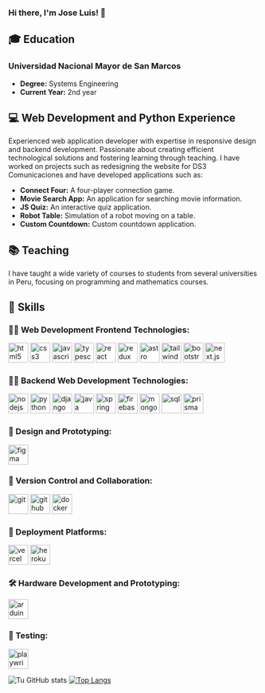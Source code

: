 ### Hi there, I'm Jose Luis! 👋

## 🎓 Education

### Universidad Nacional Mayor de San Marcos
- **Degree:** Systems Engineering
- **Current Year:** 2nd year

## 💻 Web Development and Python Experience

Experienced web application developer with expertise in responsive design and backend development. Passionate about creating efficient technological solutions and fostering learning through teaching. I have worked on projects such as redesigning the website for DS3 Comunicaciones and have developed applications such as:

- **Connect Four:** A four-player connection game.
- **Movie Search App:** An application for searching movie information.
- **JS Quiz:** An interactive quiz application.
- **Robot Table:** Simulation of a robot moving on a table.
- **Custom Countdown:** Custom countdown application.

## 📚 Teaching

I have taught a wide variety of courses to students from several universities in Peru, focusing on programming and mathematics courses.

## 🚀 Skills

<h3 align="left">👨‍💻 Web Development Frontend Technologies:</h3>
<p align="left">
  <img src="https://cdn.jsdelivr.net/npm/simple-icons@3.0.1/icons/html5.svg" alt="html5" width="40" height="40"/>
  <img src="https://cdn.jsdelivr.net/npm/simple-icons@3.0.1/icons/css3.svg" alt="css3" width="40" height="40"/>
  <img src="https://cdn.jsdelivr.net/npm/simple-icons@3.0.1/icons/javascript.svg" alt="javascript" width="40" height="40"/>
  <img src="https://cdn.jsdelivr.net/npm/simple-icons@3.0.1/icons/typescript.svg" alt="typescript" width="40" height="40"/>
  <img src="https://cdn.jsdelivr.net/npm/simple-icons@3.0.1/icons/react.svg" alt="react" width="40" height="40"/>
  <img src="https://cdn.jsdelivr.net/npm/simple-icons@3.0.1/icons/redux.svg" alt="redux" width="40" height="40"/>
  <img src="https://cdn.jsdelivr.net/npm/simple-icons@3.0.1/icons/astro.svg" alt="astro" width="40" height="40"/>
  <img src="https://cdn.jsdelivr.net/npm/simple-icons@3.0.1/icons/tailwindcss.svg" alt="tailwindcss" width="40" height="40"/>
  <img src="https://cdn.jsdelivr.net/npm/simple-icons@3.0.1/icons/bootstrap.svg" alt="bootstrap" width="40" height="40"/>
  <img src="https://cdn.jsdelivr.net/npm/simple-icons@3.0.1/icons/nextdotjs.svg" alt="next.js" width="40" height="40"/>
</p>

<h3 align="left">👨‍💻 Backend Web Development Technologies:</h3>
<p align="left">
  <img src="https://cdn.jsdelivr.net/npm/simple-icons@3.0.1/icons/node-dot-js.svg" alt="nodejs" width="40" height="40"/>
  <img src="https://cdn.jsdelivr.net/npm/simple-icons@3.0.1/icons/python.svg" alt="python" width="40" height="40"/>
  <img src="https://cdn.jsdelivr.net/npm/simple-icons@3.0.1/icons/django.svg" alt="django" width="40" height="40"/>
  <img src="https://cdn.jsdelivr.net/npm/simple-icons@3.0.1/icons/java.svg" alt="java" width="40" height="40"/>
  <img src="https://cdn.jsdelivr.net/npm/simple-icons@3.0.1/icons/spring.svg" alt="spring" width="40" height="40"/>
  <img src="https://cdn.jsdelivr.net/npm/simple-icons@3.0.1/icons/firebase.svg" alt="firebase" width="40" height="40"/>
  <img src="https://cdn.jsdelivr.net/npm/simple-icons@3.0.1/icons/mongodb.svg" alt="mongodb" width="40" height="40"/>
  <img src="https://cdn.jsdelivr.net/npm/simple-icons@3.0.1/icons/mysql.svg" alt="sql" width="40" height="40"/>
  <img src="https://cdn.jsdelivr.net/npm/simple-icons@3.0.1/icons/prisma.svg" alt="prisma" width="40" height="40"/>
</p>

<h3 align="left">🎨 Design and Prototyping:</h3>
<p align="left">
  <img src="https://cdn.jsdelivr.net/npm/simple-icons@3.0.1/icons/figma.svg" alt="figma" width="40" height="40"/>
</p>

<h3 align="left">🔧 Version Control and Collaboration:</h3>
<p align="left">
  <img src="https://cdn.jsdelivr.net/npm/simple-icons@3.0.1/icons/git.svg" alt="git" width="40" height="40"/>
  <img src="https://cdn.jsdelivr.net/npm/simple-icons@3.0.1/icons/github.svg" alt="github" width="40" height="40"/>
  <img src="https://cdn.jsdelivr.net/npm/simple-icons@3.0.1/icons/docker.svg" alt="docker" width="40" height="40"/>
</p>

<h3 align="left">🚀 Deployment Platforms:</h3>
<p align="left">
  <img src="https://cdn.jsdelivr.net/npm/simple-icons@3.0.1/icons/vercel.svg" alt="vercel" width="40" height="40"/>
  <img src="https://cdn.jsdelivr.net/npm/simple-icons@3.0.1/icons/heroku.svg" alt="heroku" width="40" height="40"/>
</p>

<h3 align="left">🛠️ Hardware Development and Prototyping:</h3>
<p align="left">
  <img src="https://cdn.jsdelivr.net/npm/simple-icons@3.0.1/icons/arduino.svg" alt="arduino" width="40" height="40"/>
</p>

<h3 align="left">🧪 Testing:</h3>
<p align="left">
  <img src="https://cdn.jsdelivr.net/npm/simple-icons@3.0.1/icons/playwright.svg" alt="playwright" width="40" height="40"/>
</p>

![Tu GitHub stats](https://github-readme-stats.vercel.app/api?username=tuUsuarioGitHub&show_icons=true&theme=onedark)
[![Top Langs](https://github-readme-stats.vercel.app/api/top-langs/?username=tuUsuarioGitHub&layout=compact&theme=onedark)](https://github.com/anuraghazra/github-readme-stats)
